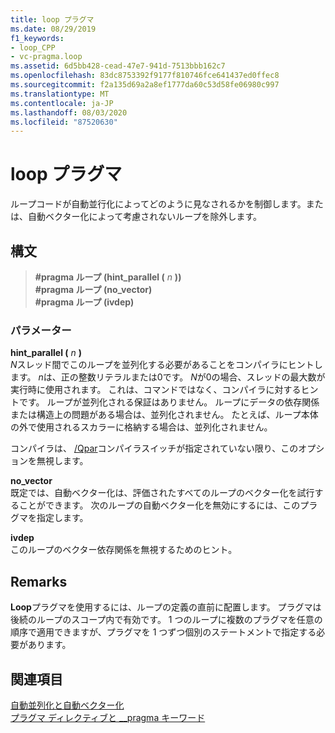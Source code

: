 ```yaml
---
title: loop プラグマ
ms.date: 08/29/2019
f1_keywords:
- loop_CPP
- vc-pragma.loop
ms.assetid: 6d5bb428-cead-47e7-941d-7513bbb162c7
ms.openlocfilehash: 83dc8753392f9177f810746fce641437ed0ffec8
ms.sourcegitcommit: f2a135d69a2a8ef1777da60c53d58fe06980c997
ms.translationtype: MT
ms.contentlocale: ja-JP
ms.lasthandoff: 08/03/2020
ms.locfileid: "87520630"
---
```

# <a name="loop-pragma"></a>loop プラグマ

ループコードが自動並行化によってどのように見なされるかを制御します。または、自動ベクター化によって考慮されないループを除外します。

## <a name="syntax"></a>構文

> **#pragma ループ (hint_parallel (** *n* **))**\
> **#pragma ループ (no_vector)**\
> **#pragma ループ (ivdep)**

### <a name="parameters"></a>パラメーター

**hint_parallel (** *n* **)**\
*N*スレッド間でこのループを並列化する必要があることをコンパイラにヒントします。 *n*は、正の整数リテラルまたは0です。 *N*が0の場合、スレッドの最大数が実行時に使用されます。 これは、コマンドではなく、コンパイラに対するヒントです。 ループが並列化される保証はありません。 ループにデータの依存関係または構造上の問題がある場合は、並列化されません。 たとえば、ループ本体の外で使用されるスカラーに格納する場合は、並列化されません。

コンパイラは、 [/Qpar](../build/reference/qpar-auto-parallelizer.md)コンパイラスイッチが指定されていない限り、このオプションを無視します。

**no_vector**\
既定では、自動ベクター化は、評価されたすべてのループのベクター化を試行することができます。 次のループの自動ベクター化を無効にするには、このプラグマを指定します。

**ivdep**\
このループのベクター依存関係を無視するためのヒント。

## <a name="remarks"></a>Remarks

**Loop**プラグマを使用するには、ループの定義の直前に配置します。 プラグマは後続のループのスコープ内で有効です。 1 つのループに複数のプラグマを任意の順序で適用できますが、プラグマを 1 つずつ個別のステートメントで指定する必要があります。

## <a name="see-also"></a>関連項目

[自動並列化と自動ベクター化](../parallel/auto-parallelization-and-auto-vectorization.md)\
[プラグマ ディレクティブと __pragma キーワード](../preprocessor/pragma-directives-and-the-pragma-keyword.md)
